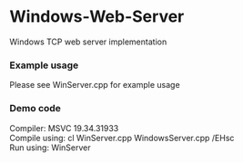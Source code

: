 # Windows-Web-Server
Windows TCP web server implementation


### Example usage 
Please see WinServer.cpp for example usage


### Demo code
Compiler: MSVC 19.34.31933 <br />
Compile using: cl WinServer.cpp WindowsServer.cpp /EHsc <br />
Run using: WinServer <br />
